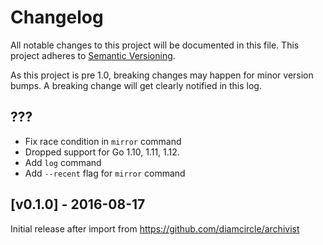 # Changelog

All notable changes to this project will be documented in this
file.  This project adheres to [Semantic Versioning](http://semver.org/).

As this project is pre 1.0, breaking changes may happen for minor version
bumps.  A breaking change will get clearly notified in this log.

## ???

* Fix race condition in `mirror` command
* Dropped support for Go 1.10, 1.11, 1.12.
* Add `log` command
* Add `--recent` flag for `mirror` command

## [v0.1.0] - 2016-08-17

Initial release after import from https://github.com/diamcircle/archivist

[Unreleased]: https://go/compare/diamcircle-archivist-v0.1.0...master
